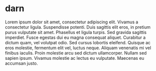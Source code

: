 # darn

Lorem ipsum dolor sit amet, consectetur adipiscing elit. Vivamus a consectetur ligula. Suspendisse potenti. Duis sagittis elit eros, in pretium purus vulputate sit amet. Phasellus et ligula turpis. Sed gravida sagittis imperdiet. Fusce egestas dui eu magna consequat aliquet. Curabitur a dictum quam, vel volutpat odio. Sed cursus lobortis eleifend. Quisque ac eros molestie, fermentum elit vel, luctus neque. Aliquam venenatis mi vel finibus iaculis. Proin molestie arcu sed dictum ullamcorper. Nullam sed sapien ipsum. Vivamus molestie ac lectus eu vulputate. Maecenas eu accumsan justo.
